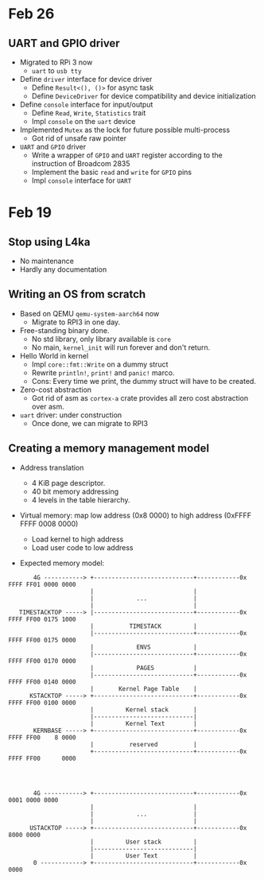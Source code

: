 # Feb 26

## UART and GPIO driver
- Migrated to RPi 3 now
  - `uart` to `usb tty`
- Define `driver` interface for device driver
  - Define `Result<(), ()>` for async task
  - Define `DeviceDriver` for device compatibility and device initialization
- Define `console` interface for input/output
  - Define `Read`, `Write`, `Statistics` trait
  - Impl `console` on the `uart` device
- Implemented `Mutex` as the lock for future possible multi-process
  - Got rid of unsafe raw pointer
- `UART` and `GPIO` driver
  - Write a wrapper of `GPIO` and `UART` register according to the instruction of Broadcom 2835
  - Implement the basic `read` and `write` for `GPIO` pins
  - Impl `console` interface for `UART`





# Feb 19

## Stop using L4ka
- No maintenance
- Hardly any documentation

## Writing an OS from scratch
- Based on QEMU `qemu-system-aarch64` now
  - Migrate to RPI3 in one day.
- Free-standing binary done.
  - No std library, only library available is `core`
  - No main, `kernel_init` will run forever and don't return.
- Hello World in kernel
  - Impl `core::fmt::Write` on a dummy struct
  - Rewrite `println!`, `print!` and `panic!` marco.
  - Cons: Every time we print, the dummy struct  will have to be created.
- Zero-cost abstraction
  - Got rid of asm as `cortex-a` crate provides all zero cost abstraction over asm.
- `uart` driver: under construction
  - Once done, we can migrate to RPI3

## Creating a memory management model
- Address translation 
  - 4 KiB page descriptor.
  - 40 bit memory addressing
  - 4 levels in the table hierarchy.
- Virtual memory: map low address (0x8 0000) to high address (0xFFFF FFFF 0008 0000)
  - Load kernel to high address
  - Load user code to low address

- Expected memory model:
```
       4G -----------> +----------------------------+------------0x FFFF FF01 0000 0000
                       |                            |
                       |            ...             |
                       |                            |
   TIMESTACKTOP -----> |----------------------------+------------0x FFFF FF00 0175 1000
                       |          TIMESTACK         |
                       |----------------------------+------------0x FFFF FF00 0175 0000
                       |            ENVS            |
                       |----------------------------+------------0x FFFF FF00 0170 0000
                       |            PAGES           |
                       |----------------------------+------------0x FFFF FF00 0140 0000
                       |       Kernel Page Table    |
      KSTACKTOP -----> +----------------------------+------------0x FFFF FF00 0100 0000
                       |         Kernel stack       |
                       |----------------------------|
                       |         Kernel Text        |
       KERNBASE -----> +----------------------------+------------0x FFFF FF00    8 0000
                       |          reserved          |
                       +----------------------------+------------0x FFFF FF00      0000




       4G -----------> +----------------------------+------------0x      0001 0000 0000
                       |                            |
                       |            ...             |
                       |                            |
      USTACKTOP -----> +----------------------------+------------0x           8000 0000
                       |         User stack         |
                       |----------------------------|
                       |         User Text          |
       0 ------------> +----------------------------+------------0x                0000
```